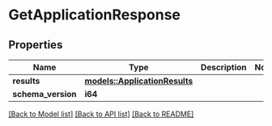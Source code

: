# GetApplicationResponse

## Properties

Name | Type | Description | Notes
------------ | ------------- | ------------- | -------------
**results** | [**models::ApplicationResults**](ApplicationResults.md) |  | 
**schema_version** | **i64** |  | 

[[Back to Model list]](../README.md#documentation-for-models) [[Back to API list]](../README.md#documentation-for-api-endpoints) [[Back to README]](../README.md)


